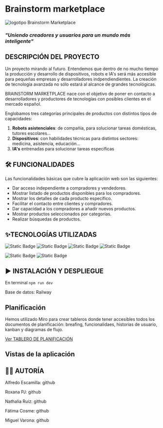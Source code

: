 # Brainstorm marketplace
![logotipo Brainstorm Marketplace](/Front/public/logo.png)
### *"Uniendo creadores y usuarios para un mundo más inteligente"*

##  DESCRIPCIÓN DEL PROYECTO
Un proyecto mirando al futuro. Entendemos que dentro de no mucho tiempo la producción y desarrollo de dispositivos, robots e IA's será más accesible para pequeñas empresas y desarrolladores indpendiendientes. La creación de tecnología avanzada no sólo estará al alcance de grandes tecnológicas.

BRAINSTORM MARKETPLACE nace con el objetivo de poner en contacto a desarrolladores y productores de tecnologías con posibles clientes en el mercado español.

Englobamos tres categorías principales de productos con distintos tipos de capacidades:
1. **Robots asistenciales**: de compañía, para solucionar tareas domésticas, tutores escolares...
2. **Dispositivos**: con habilidades técnicas para distintos sectores: medicina, asistencia, educación...
3. **IA's** entrenadas para solucionar tareas específicas

## 🛠️ FUNCIONALIDADES
Las funcionalidades básicas que cubre la aplicación web son las siguientes:
- Dar acceso independiente a compradores y vendedores.
- Mostrar listado de productos disponibles para los compradores.
- Mostrar los detalles de cada producto específico.
- Facilitar el contacto entre clientes y compradores.
- Dar capacidad a los compradores a añadir nuevos productos.
- Mostrar productos seleccionados por categorías.
- Realizar búsquedas de productos.

## ✨TECNOLOGÍAS UTILIZADAS
![Static Badge](https://img.shields.io/badge/Next.js-v%2014.1.0%20-blue?logo=Next.js)
![Static Badge](https://img.shields.io/badge/React-v%2018%20-blue?logo=React)
![Static Badge](https://img.shields.io/badge/Express-4.18.2-blue?logo=Express)
![Static Badge](https://img.shields.io/badge/mySQL2-3.9.1-blue?logo=mysql)

![Static Badge](https://img.shields.io/badge/Tailwind-Library-red?logo=tailwind)
![Static Badge](https://img.shields.io/badge/DaisyUI-Library-red?logo=daisyUI)


## ▶️ INSTALACIÓN Y DESPLIEGUE
En terminal `npm run dev`

Base de datos: Railway

## Planificación
Hemos utilizado Miro para crear tableros donde tener accesibles todos los documentos de planificación: breafing, funcionalidaes, historias de usuario, kanban y diagramas de flujo.

[Ver TABLERO DE PLANIFICACIÓN ](https://miro.com/welcomeonboard/SHdNZGlrNkRKdm1VYUNVb3h3ck1McU1WVGtROVRzSnBGWjFLb3p3V1VNZEI1bVQzNDFFaWh5dGJXdEZ0YTg1WHwzNDU4NzY0NTc2MTQyMjg3MjE5fDI=?share_link_id=889613939649)

## Vistas de la aplicación

## 👨‍💻 AUTORÍA
Alfredo Escamilla: github

Roxana PJ: github

Nathalia Ruiz: github

Fátima Cosme: github

Miguel Varona: github
